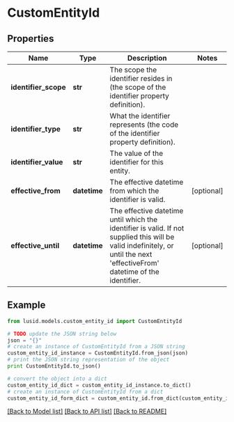 # CustomEntityId


## Properties
Name | Type | Description | Notes
------------ | ------------- | ------------- | -------------
**identifier_scope** | **str** | The scope the identifier resides in (the scope of the identifier property definition). | 
**identifier_type** | **str** | What the identifier represents (the code of the identifier property definition). | 
**identifier_value** | **str** | The value of the identifier for this entity. | 
**effective_from** | **datetime** | The effective datetime from which the identifier is valid. | [optional] 
**effective_until** | **datetime** | The effective datetime until which the identifier is valid. If not supplied this will be valid indefinitely, or until the next &#39;effectiveFrom&#39; datetime of the identifier. | [optional] 

## Example

```python
from lusid.models.custom_entity_id import CustomEntityId

# TODO update the JSON string below
json = "{}"
# create an instance of CustomEntityId from a JSON string
custom_entity_id_instance = CustomEntityId.from_json(json)
# print the JSON string representation of the object
print CustomEntityId.to_json()

# convert the object into a dict
custom_entity_id_dict = custom_entity_id_instance.to_dict()
# create an instance of CustomEntityId from a dict
custom_entity_id_form_dict = custom_entity_id.from_dict(custom_entity_id_dict)
```
[[Back to Model list]](../README.md#documentation-for-models) [[Back to API list]](../README.md#documentation-for-api-endpoints) [[Back to README]](../README.md)


